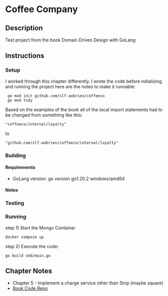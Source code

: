 # Coffee Company
## Description
Test project from the book Domain Driven Design with GoLang

## Instructions
### Setup
I worked through this chapter differently.  I wrote the code before initializing and running the project here are the notes to make it runnable:
```
 go mod init github.com/slf-aobrien/coffeeco
 go mod tidy
```
Based on the examples of the book all of the local import statements had to be changed from something like this:
```
"coffeeco/internal/loyalty"
```
to
```
"github.com/slf-aobrien/coffeeco/internal/loyalty"
```
### Building
#### Requirements
* GoLang version: go version go1.20.2 windows/amd64  
#### Notes

### Testing
### Running
step 1) 
Start the Mongo Container
```
docker compose up
```
step 2)
Execute the code:
```
go build cmd/main.go
```

## Chapter Notes
* Chapter 5 - Implement a charge service other than Strip (maybe square)
* [Book Code Repo](https://github.com/PacktPublishing/Domain-Driven-Design-with-GoLang/tree/main/chapter5)